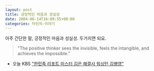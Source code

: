 ```yaml
---
layout: post
title: 긍정적인 마음과 성실성
date: 2004-06-14T16:09:55+00:00
categories: 타인의-이야기
---
```

아주 간단한 말, 긍정적인 마음과 성실성. 두가지면 되요.

<blockquote>"The positive thinker sees the invisible, feels the intangible, and achieves the impossible."</blockquote>

<ul>
<li>오늘 KBS <a href="http://www.kbs.co.kr/1tv/sisa/hannation/vod/1321225_1195.html">"한민족 리포트 미스터 김은 해결사 워싱턴 김병영"</a></li>
</ul>
